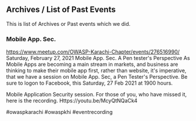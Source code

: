 ## Archives / List of Past Events

This is list of Archives or Past events which we did. 

### Mobile App. Sec. 
https://www.meetup.com/OWASP-Karachi-Chapter/events/276516990/
Saturday, February 27, 2021
Mobile App. Sec. A Pen tester's Perspective
As Mobile Apps are becoming a main stream in markets, and business are thinking to make their mobile app first, rather than website, it's imperative, that we have a session on Mobile App. Sec, a Pen Tester's Perspective.
Be sure to logon to Facebook, this Saturday, 27 Feb 2021 at 1900 hours.

Mobile Application Security session. For those of you, who have missed it, here is the recording.
Https://youtu.be/McyQtNQaCk4

#owaspkarachi #owaspkhi #eventrecording

